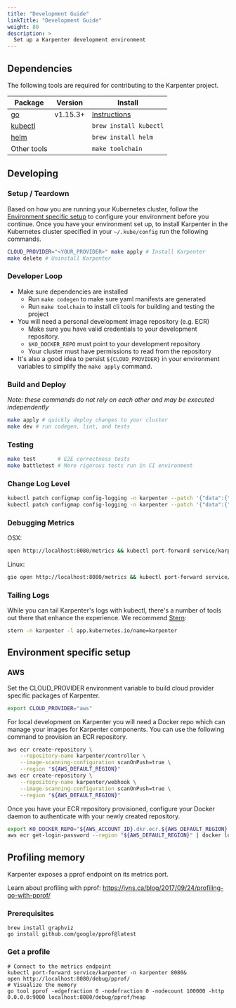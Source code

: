```yaml
---
title: "Development Guide"
linkTitle: "Development Guide"
weight: 80
description: >
  Set up a Karpenter development environment
---
```


## Dependencies

The following tools are required for contributing to the Karpenter project.

| Package                                                            | Version  | Install                                        |
| ------------------------------------------------------------------ | -------- | ---------------------------------------------- |
| [go](https://golang.org/dl/)                                       | v1.15.3+ | [Instructions](https://golang.org/doc/install) |
| [kubectl](https://kubernetes.io/docs/tasks/tools/install-kubectl/) |          | `brew install kubectl`                         |
| [helm](https://helm.sh/docs/intro/install/)                        |          | `brew install helm`                            |
| Other tools                                                        |          | `make toolchain`                               |

## Developing

### Setup / Teardown

Based on how you are running your Kubernetes cluster, follow the [Environment specific setup](#environment-specific-setup) to configure your environment before you continue. Once you have your environment set up, to install Karpenter in the Kubernetes cluster specified in your `~/.kube/config`  run the following commands.

```bash
CLOUD_PROVIDER="<YOUR_PROVIDER>" make apply # Install Karpenter
make delete # Uninstall Karpenter
```

### Developer Loop

* Make sure dependencies are installed
    * Run `make codegen` to make sure yaml manifests are generated
    * Run `make toolchain` to install cli tools for building and testing the project
* You will need a personal development image repository (e.g. ECR)
    * Make sure you have valid credentials to your development repository.
    * `$KO_DOCKER_REPO` must point to your development repository
    * Your cluster must have permissions to read from the repository
* It's also a good idea to persist `${CLOUD_PROVIDER}` in your environment variables to simplify the `make apply` command.

### Build and Deploy

*Note: these commands do not rely on each other and may be executed independently*

```bash
make apply # quickly deploy changes to your cluster
make dev # run codegen, lint, and tests
```

### Testing

```bash
make test       # E2E correctness tests
make battletest # More rigorous tests run in CI environment
```

### Change Log Level

```bash
kubectl patch configmap config-logging -n karpenter --patch '{"data":{"loglevel.controller":"debug"}}' # Debug Level
kubectl patch configmap config-logging -n karpenter --patch '{"data":{"loglevel.controller":"info"}}' # Info Level
```

### Debugging Metrics

OSX:

```bash
open http://localhost:8080/metrics && kubectl port-forward service/karpenter -n karpenter 8080
```

Linux:

```bash
gio open http://localhost:8080/metrics && kubectl port-forward service/karpenter -n karpenter 8080
```

### Tailing Logs

While you can tail Karpenter's logs with kubectl, there's a number of tools out there that enhance the experience. We recommend [Stern](https://pkg.go.dev/github.com/planetscale/stern#section-readme):

```bash
stern -n karpenter -l app.kubernetes.io/name=karpenter
```

## Environment specific setup

### AWS

Set the CLOUD_PROVIDER environment variable to build cloud provider specific packages of Karpenter.

```sh
export CLOUD_PROVIDER="aws"
```

For local development on Karpenter you will need a Docker repo which can manage your images for Karpenter components.
You can use the following command to provision an ECR repository.

```bash
aws ecr create-repository \
    --repository-name karpenter/controller \
    --image-scanning-configuration scanOnPush=true \
    --region "${AWS_DEFAULT_REGION}"
aws ecr create-repository \
    --repository-name karpenter/webhook \
    --image-scanning-configuration scanOnPush=true \
    --region "${AWS_DEFAULT_REGION}"
```

Once you have your ECR repository provisioned, configure your Docker daemon to authenticate with your newly created repository.

```bash
export KO_DOCKER_REPO="${AWS_ACCOUNT_ID}.dkr.ecr.${AWS_DEFAULT_REGION}.amazonaws.com/karpenter"
aws ecr get-login-password --region "${AWS_DEFAULT_REGION}" | docker login --username AWS --password-stdin "${KO_DOCKER_REPO}"
```

## Profiling memory
Karpenter exposes a pprof endpoint on its metrics port.

Learn about profiling with pprof: https://jvns.ca/blog/2017/09/24/profiling-go-with-pprof/

### Prerequisites
```
brew install graphviz
go install github.com/google/pprof@latest
```

### Get a profile
```
# Connect to the metrics endpoint
kubectl port-forward service/karpenter -n karpenter 8080&
open http://localhost:8080/debug/pprof/
# Visualize the memory
go tool pprof -edgefraction 0 -nodefraction 0 -nodecount 100000 -http 0.0.0.0:9000 localhost:8080/debug/pprof/heap
```

